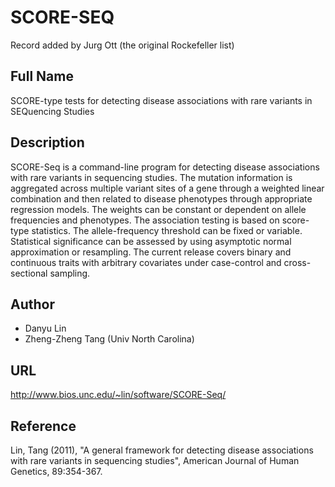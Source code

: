 # SCORE-SEQ
Record added by Jurg Ott (the original Rockefeller list)

## Full Name
SCORE-type tests for detecting disease associations with rare variants in SEQuencing Studies

## Description
SCORE-Seq is a command-line program for detecting disease associations with rare variants in sequencing studies. The mutation information is aggregated across multiple variant sites of a gene through a weighted linear combination and then related to disease phenotypes through appropriate regression models. The weights can be constant or dependent on allele frequencies and phenotypes. The association testing is based on score-type statistics. The allele-frequency threshold can be fixed or variable. Statistical significance can be assessed by using asymptotic normal approximation or resampling. The current release covers binary and continuous traits with arbitrary covariates under case-control and cross-sectional sampling.

## Author
* Danyu Lin
* Zheng-Zheng Tang (Univ North Carolina)

## URL
http://www.bios.unc.edu/~lin/software/SCORE-Seq/

## Reference
Lin, Tang (2011), "A general framework for detecting disease associations with rare variants in sequencing studies", American Journal of Human Genetics, 89:354-367.